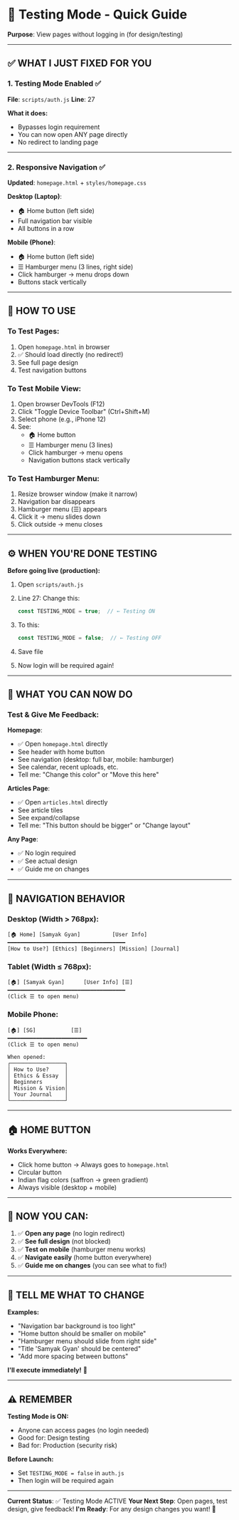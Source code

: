 # 🧪 Testing Mode - Quick Guide

**Purpose**: View pages without logging in (for design/testing)

---

## ✅ WHAT I JUST FIXED FOR YOU

### 1. **Testing Mode Enabled** ✅
**File**: `scripts/auth.js`
**Line**: 27

**What it does:**
- Bypasses login requirement
- You can now open ANY page directly
- No redirect to landing page

---

### 2. **Responsive Navigation** ✅
**Updated**: `homepage.html` + `styles/homepage.css`

**Desktop (Laptop)**:
- 🏠 Home button (left side)
- Full navigation bar visible
- All buttons in a row

**Mobile (Phone)**:
- 🏠 Home button (left side)
- ☰ Hamburger menu (3 lines, right side)
- Click hamburger → menu drops down
- Buttons stack vertically

---

## 🎯 HOW TO USE

### To Test Pages:
1. Open `homepage.html` in browser
2. ✅ Should load directly (no redirect!)
3. See full page design
4. Test navigation buttons

### To Test Mobile View:
1. Open browser DevTools (F12)
2. Click "Toggle Device Toolbar" (Ctrl+Shift+M)
3. Select phone (e.g., iPhone 12)
4. See:
   - 🏠 Home button
   - ☰ Hamburger menu (3 lines)
   - Click hamburger → menu opens
   - Navigation buttons stack vertically

### To Test Hamburger Menu:
1. Resize browser window (make it narrow)
2. Navigation bar disappears
3. Hamburger menu (☰) appears
4. Click it → menu slides down
5. Click outside → menu closes

---

## ⚙️ WHEN YOU'RE DONE TESTING

**Before going live (production):**

1. Open `scripts/auth.js`
2. Line 27: Change this:
   ```javascript
   const TESTING_MODE = true;  // ← Testing ON
   ```

3. To this:
   ```javascript
   const TESTING_MODE = false;  // ← Testing OFF
   ```

4. Save file
5. Now login will be required again!

---

## 🎨 WHAT YOU CAN NOW DO

### Test & Give Me Feedback:

**Homepage**:
- ✅ Open `homepage.html` directly
- See header with home button
- See navigation (desktop: full bar, mobile: hamburger)
- See calendar, recent uploads, etc.
- Tell me: "Change this color" or "Move this here"

**Articles Page**:
- ✅ Open `articles.html` directly
- See article tiles
- See expand/collapse
- Tell me: "This button should be bigger" or "Change layout"

**Any Page**:
- ✅ No login required
- ✅ See actual design
- ✅ Guide me on changes

---

## 📱 NAVIGATION BEHAVIOR

### Desktop (Width > 768px):
```
[🏠 Home] [Samyak Gyan]          [User Info]
━━━━━━━━━━━━━━━━━━━━━━━━━━━━━━━━━━━━━
[How to Use?] [Ethics] [Beginners] [Mission] [Journal]
```

### Tablet (Width ≤ 768px):
```
[🏠] [Samyak Gyan]      [User Info] [☰]
━━━━━━━━━━━━━━━━━━━━━━━━━━━━━━━━━━━━━
(Click ☰ to open menu)
```

### Mobile Phone:
```
[🏠] [SG]           [☰]
━━━━━━━━━━━━━━━━━━━━━━━━━
(Click ☰ to open menu)

When opened:
┌─────────────────┐
│ How to Use?     │
│ Ethics & Essay  │
│ Beginners       │
│ Mission & Vision│
│ Your Journal    │
└─────────────────┘
```

---

## 🏠 HOME BUTTON

**Works Everywhere:**
- Click home button → Always goes to `homepage.html`
- Circular button
- Indian flag colors (saffron → green gradient)
- Always visible (desktop + mobile)

---

## 🎯 NOW YOU CAN:

1. ✅ **Open any page** (no login redirect)
2. ✅ **See full design** (not blocked)
3. ✅ **Test on mobile** (hamburger menu works)
4. ✅ **Navigate easily** (home button everywhere)
5. ✅ **Guide me on changes** (you can see what to fix!)

---

## 💬 TELL ME WHAT TO CHANGE

**Examples:**
- "Navigation bar background is too light"
- "Home button should be smaller on mobile"
- "Hamburger menu should slide from right side"
- "Title 'Samyak Gyan' should be centered"
- "Add more spacing between buttons"

**I'll execute immediately!** 🚀

---

## ⚠️ REMEMBER

**Testing Mode is ON:**
- Anyone can access pages (no login needed)
- Good for: Design testing
- Bad for: Production (security risk)

**Before Launch:**
- Set `TESTING_MODE = false` in `auth.js`
- Then login will be required again

---

**Current Status**: ✅ Testing Mode ACTIVE
**Your Next Step**: Open pages, test design, give feedback!
**I'm Ready**: For any design changes you want! 💪
